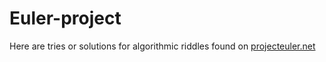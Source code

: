 # Euler-project

Here are tries or solutions for algorithmic riddles found on [projecteuler.net](projecteuler.net)
